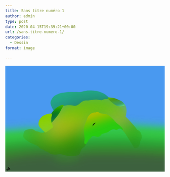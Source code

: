```yaml
---
title: Sans titre numéro 1
author: admin
type: post
date: 2020-04-15T19:39:21+00:00
url: /sans-titre-numero-1/
categories:
  - Dessin
format: image

---
```

![Sans titre numéro 1](./img_0017.jpg)